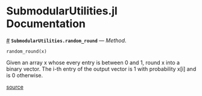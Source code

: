 
<a id='SubmodularUtilities.jl-Documentation-1'></a>

# SubmodularUtilities.jl Documentation

<a id='SubmodularUtilities.random_round-Tuple{Any}' href='#SubmodularUtilities.random_round-Tuple{Any}'>#</a>
**`SubmodularUtilities.random_round`** &mdash; *Method*.



```
random_round(x)
```

Given an array x whose every entry is between 0 and 1, round x into a binary vector.  The i-th entry of the output vector is 1 with probability x[i] and is 0 otherwise.


<a target='_blank' href='https://github.com/lchen91/Submodular_Utilities/src/SubmodularUtilities.jl#L92-L97' class='documenter-source'>source</a><br>

